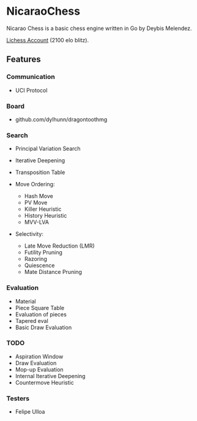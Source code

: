 # NicaraoChess

Nicarao Chess is a basic chess engine written in Go by Deybis Melendez.

[Lichess Account](https://lichess.org/@/Nicarao_Chess) (2100 elo blitz).

## Features

### Communication 

- UCI Protocol

### Board

- github.com/dylhunn/dragontoothmg

### Search

- Principal Variation Search
- Iterative Deepening
- Transposition Table

- Move Ordering:
    - Hash Move
    - PV Move
    - Killer Heuristic
    - History Heuristic
    - MVV-LVA

- Selectivity:
    - Late Move Reduction (LMR)
    - Futility Pruning
    - Razoring
    - Quiescence
    - Mate Distance Pruning

### Evaluation

- Material
- Piece Square Table
- Evaluation of pieces
- Tapered eval
- Basic Draw Evaluation

### TODO

- Aspiration Window
- Draw Evaluation
- Mop-up Evaluation
- Internal Iterative Deepening
- Countermove Heuristic

### Testers

- Felipe Ulloa
